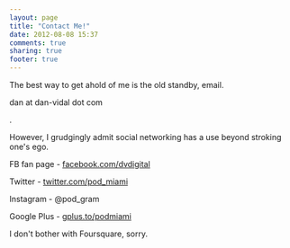 ```yaml
---
layout: page
title: "Contact Me!"
date: 2012-08-08 15:37
comments: true
sharing: true
footer: true
---
```


<p>The best way to get ahold of me is the old standby, email.</p>
<p>dan at dan-vidal dot com</p>.

<p>However, I grudgingly admit social networking has a use beyond stroking one's ego.</p>
<p>FB fan page - <a href="http://facebook.com/dvdigital">facebook.com/dvdigital</a></p>
<p>Twitter - <a href="http://twitter.com/pod_miami">twitter.com/pod_miami</a></p>
<p>Instagram - @pod_gram</p>
<p>Google Plus - <a href="http://gplus.to/podmiami">gplus.to/podmiami</a></p>

<p>I don't bother with Foursquare, sorry.</p>



